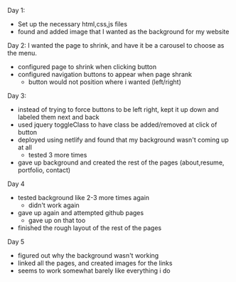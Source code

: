 Day 1: 
- Set up the necessary html,css,js files
- found and added image that I wanted as the background for my website

Day 2: 
I wanted the page to shrink, and have it be a carousel to choose as the menu.
- configured page to shrink when clicking button
- configured navigation buttons to appear when page shrank 
    - button would not position where i wanted (left/right)

Day 3:
- instead of trying to force buttons to be left right, kept it up down and labeled them next and back 
- used jquery toggleClass to have class be added/removed at click of button
- deployed using netlify and found that my background wasn't coming up at all
    - tested 3 more times
- gave up background and created the rest of the pages (about,resume, portfolio, contact)

Day 4
- tested background like 2-3 more times again
    - didn't work again
- gave up again and attempted github pages
    - gave up on that too
- finished the rough layout of the rest of the pages

Day 5 
- figured out why the background wasn't working
- linked all the pages, and created images for the links
- seems to work somewhat barely like everything i do



